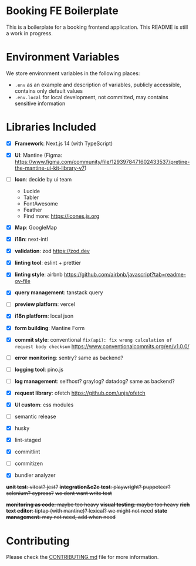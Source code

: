# Booking FE Boilerplate
This is a boilerplate for a booking frontend application. This README is still a work in progress.

# Environment Variables
We store environment variables in the following places:
- `.env` as an example and description of variables, publicly accessible, contains only default values
- `.env.local` for local development, not committed, may contains sensitive information

# Libraries Included
- [x] **Framework**: Next.js 14 (with TypeScript)
- [x] **UI**: Mantine (Figma: https://www.figma.com/community/file/1293978471602433537/pretine-the-mantine-ui-kit-library-v7)
- [ ] **Icon**: decide by ui team
  - Lucide
  - Tabler
  - FontAwesome
  - Feather
  - Find more: https://icones.js.org
- [x] **Map**: GoogleMap
- [x] **i18n**: next-intl
- [x] **validation**: zod https://zod.dev
- [x] **linting tool**: eslint + prettier
- [x] **linting style**: airbnb https://github.com/airbnb/javascript?tab=readme-ov-file
- [x] **query management**: tanstack query
- [ ] **preview platform**: vercel


- [x] **i18n platform**: local json
- [x] **form building**: Mantine Form
- [x] **commit style**: conventional `fix(api): fix wrong calculation of request body checksum` https://www.conventionalcommits.org/en/v1.0.0/
- [ ] **error monitoring**: sentry? same as backend?
- [ ] **logging tool**: pino.js
- [ ] **log management**: selfhost? graylog? datadog? same as backend?
- [x] **request library**: ofetch https://github.com/unjs/ofetch
- [x] **UI custom**: css modules

- [ ] semantic release
- [x] husky
- [x] lint-staged
- [x] commitlint
- [ ] commitizen
- [x] bundler analyzer

~~**unit test**: vitest? jest?~~
~~**integration&e2e test**: playwright?  puppeteer? selenium? cypress?~~
~~we dont want write test~~

~~**monitoring as code**: maybe too heavy~~
~~**visual testing**: maybe too heavy~~
~~**rich text editor**: tiptap (with mantine)? lexical? we might not need~~ 
~~**state management**: may not need, add when need~~

# Contributing
Please check the [CONTRIBUTING.md](CONTRIBUTING.md) file for more information.
